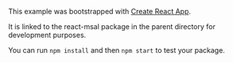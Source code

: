This example was bootstrapped with [Create React App](https://github.com/facebook/create-react-app).

It is linked to the react-msal package in the parent directory for development purposes.

You can run `npm install` and then `npm start` to test your package.
